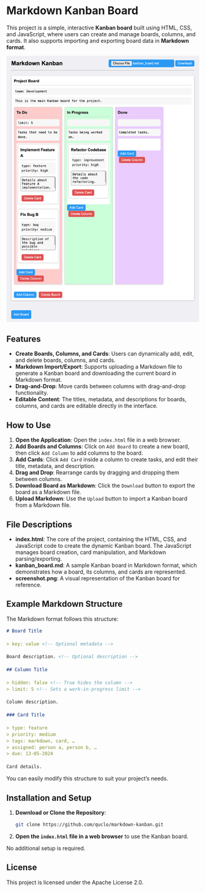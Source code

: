 # Markdown Kanban Board

This project is a simple, interactive **Kanban board** built using HTML, CSS, and JavaScript, where users can create and manage boards, columns, and cards. It also supports importing and exporting board data in **Markdown format**.

![Kanban Board Screenshot](screenshot.png)

## Features

- **Create Boards, Columns, and Cards**: Users can dynamically add, edit, and delete boards, columns, and cards.
- **Markdown Import/Export**: Supports uploading a Markdown file to generate a Kanban board and downloading the current board in Markdown format.
- **Drag-and-Drop**: Move cards between columns with drag-and-drop functionality.
- **Editable Content**: The titles, metadata, and descriptions for boards, columns, and cards are editable directly in the interface.

## How to Use

1. **Open the Application**: Open the `index.html` file in a web browser.
2. **Add Boards and Columns**: Click on `Add Board` to create a new board, then click `Add Column` to add columns to the board.
3. **Add Cards**: Click `Add Card` inside a column to create tasks, and edit their title, metadata, and description.
4. **Drag and Drop**: Rearrange cards by dragging and dropping them between columns.
5. **Download Board as Markdown**: Click the `Download` button to export the board as a Markdown file.
6. **Upload Markdown**: Use the `Upload` button to import a Kanban board from a Markdown file.

## File Descriptions

- **index.html**: The core of the project, containing the HTML, CSS, and JavaScript code to create the dynamic Kanban board. The JavaScript manages board creation, card manipulation, and Markdown parsing/exporting.
- **kanban_board.md**: A sample Kanban board in Markdown format, which demonstrates how a board, its columns, and cards are represented.
- **screenshot.png**: A visual representation of the Kanban board for reference.

## Example Markdown Structure

The Markdown format follows this structure:

```md
# Board Title

> key: value <!-- Optional metadata -->

Board description. <!-- Optional description -->

## Column Title

> hidden: false <!-- True hides the column -->
> limit: 5 <!-- Sets a work-in-progress limit -->

Column description.

### Card Title

> type: feature
> priority: medium
> tags: markdown, card, …
> assigned: person a, person b, …
> due: 13-05-2024

Card details.
```

You can easily modify this structure to suit your project’s needs.

## Installation and Setup

1. **Download or Clone the Repository**:
   ```bash
   git clone https://github.com/quclo/markdown-kanban.git
   ```
2. **Open the `index.html` file in a web browser** to use the Kanban board.

No additional setup is required.

## License

This project is licensed under the Apache License 2.0.
